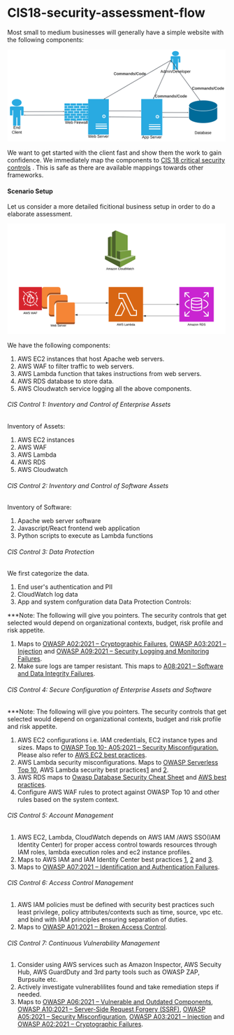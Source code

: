 # CIS18-security-assessment-flow
Most small to medium businesses will generally have a simple website with the following components:

<img src="images/small-business-web.png" alt="Lucidchart Diagram" width="500"/>

We want to get started with the client fast and show them the work to gain confidence. We immediately map the components to <a href="https://www.cisecurity.org/controls/cis-controls-list" target="_blank">CIS 18 critical security controls</a> . This is safe as there are available mappings towards other frameworks.

#### Scenario Setup
Let us consider a more detailed ficitional business setup in order to do a elaborate assessment.

<img src="images/small-business-aws.png" alt="Lucidchart Diagram" width="500"/>

We have the following components:
1. AWS EC2 instances that host Apache web servers.
2. AWS WAF to filter traffic to web servers.
3. AWS Lambda function that takes instructions from web servers.
4. AWS RDS database to store data.
5. AWS Cloudwatch service logging all the above components.

###### CIS Control 1: Inventory and Control of Enterprise Assets
Inventory of Assets:
1. AWS EC2 instances
2. AWS WAF
3. AWS Lambda
4. AWS RDS
5. AWS Cloudwatch

###### CIS Control 2: Inventory and Control of Software Assets
Inventory of Software:
1. Apache web server software
2. Javascript/React frontend web application
3. Python scripts to execute as Lambda functions

###### CIS Control 3: Data Protection
We first categorize the data.
1. End user's authentication and PII
2. CloudWatch log data
3. App and system confguration data
Data Protection Controls:

***Note: The following will give you pointers. The security controls that get selected would depend on organizational contexts, budget, risk profile and risk appetite.
1. Maps to [OWASP A02:2021 – Cryptographic Failures](https://owasp.org/Top10/A02_2021-Cryptographic_Failures/), [OWASP A03:2021 – Injection](https://owasp.org/Top10/A03_2021-Injection/) and [OWASP A09:2021 – Security Logging and Monitoring Failures](https://owasp.org/Top10/A09_2021-Security_Logging_and_Monitoring_Failures/).
2. Make sure logs are tamper resistant. This maps to [A08:2021 – Software and Data Integrity Failures](https://owasp.org/Top10/A08_2021-Software_and_Data_Integrity_Failures/).

   
###### CIS Control 4: Secure Configuration of Enterprise Assets and Software
***Note: The following will give you pointers. The security controls that get selected would depend on organizational contexts, budget and risk profile and risk appetite.

1. AWS EC2 configurations i.e. IAM credentials, EC2 instance types and sizes. Maps to <a href="https://owasp.org/Top10/A05_2021-Security_Misconfiguration/" target="_blank">OWASP Top 10- A05:2021 – Security Misconfiguration.</a> Please also refer to [AWS EC2 best practices](https://docs.aws.amazon.com/AWSEC2/latest/UserGuide/ec2-best-practices.html).
2. AWS Lambda security misconfigurations. Maps to [OWASP Serverless Top 10](https://owasp.org/www-project-serverless-top-10/), AWS Lambda security best practices[1](https://docs.aws.amazon.com/lambda/latest/dg/best-practices.html) and [2](https://docs.aws.amazon.com/lambda/latest/dg/lambda-security.html).
3. AWS RDS maps to [Owasp Database Security Cheat Sheet](https://cheatsheetseries.owasp.org/cheatsheets/Database_Security_Cheat_Sheet.html) and [AWS best practices](https://aws.amazon.com/blogs/database/applying-best-practices-for-securing-sensitive-data-in-amazon-rds/).
4. Configure AWS WAF rules to protect against OWASP Top 10 and other rules based on the system context.

###### CIS Control 5: Account Management

1. AWS EC2, Lambda, CloudWatch depends on AWS IAM /AWS SSO(IAM Identity Center) for proper access control towards resources through IAM roles, lambda execution roles and ec2 instance profiles.
2. Maps to AWS IAM and IAM Identity Center best practices [1](https://docs.aws.amazon.com/IAM/latest/UserGuide/best-practices.html), [2](https://aws.amazon.com/iam/resources/best-practices/) and [3](https://aws.amazon.com/iam/resources/best-practices/).
3. Maps to [OWASP A07:2021 – Identification and Authentication Failures](https://owasp.org/Top10/A07_2021-Identification_and_Authentication_Failures/).

###### CIS Control 6: Access Control Management

1. AWS IAM policies must be defined with security best practices such least privilege, policy attributes/contexts such as time, source, vpc etc. and bind with IAM principles ensuring separation of duties.
2. Maps to [OWASP A01:2021 – Broken Access Control](https://owasp.org/Top10/A01_2021-Broken_Access_Control/).

###### CIS Control 7: Continuous Vulnerability Management

1. Consider using AWS services such as Amazon Inspector, AWS Secuity Hub, AWS GuardDuty and 3rd party tools such as OWASP ZAP, Burpsuite etc.
2. Actively investigate vulnerablilites found and take remediation steps if needed.
3. Maps to [OWASP A06:2021 – Vulnerable and Outdated Components](https://owasp.org/Top10/A06_2021-Vulnerable_and_Outdated_Components/), [OWASP A10:2021 – Server-Side Request Forgery (SSRF)](https://owasp.org/Top10/A10_2021-Server-Side_Request_Forgery_%28SSRF%29/), [OWASP A05:2021 – Security Misconfiguration](https://owasp.org/Top10/A05_2021-Security_Misconfiguration/), [OWASP A03:2021 – Injection](https://owasp.org/Top10/A03_2021-Injection/) and [OWASP A02:2021 – Cryptographic Failures](https://owasp.org/Top10/A02_2021-Cryptographic_Failures/).
